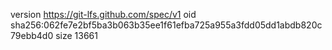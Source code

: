 version https://git-lfs.github.com/spec/v1
oid sha256:062fe7e2bf5ba3b063b35ee1f61efba725a955a3fdd05dd1abdb820c79ebb4d0
size 13661
